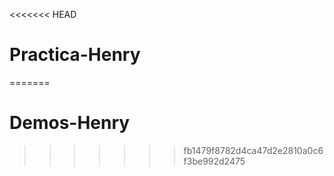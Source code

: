 <<<<<<< HEAD
# Practica-Henry
=======
# Demos-Henry
>>>>>>> fb1479f8782d4ca47d2e2810a0c6f3be992d2475
